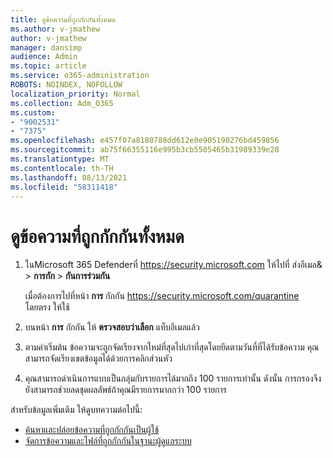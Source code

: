 ```yaml
---
title: ดูข้อความที่ถูกกักกันทั้งหมด
ms.author: v-jmathew
author: v-jmathew
manager: dansimp
audience: Admin
ms.topic: article
ms.service: o365-administration
ROBOTS: NOINDEX, NOFOLLOW
localization_priority: Normal
ms.collection: Adm_O365
ms.custom:
- "9002531"
- "7375"
ms.openlocfilehash: e457f07a8180788dd612e0e905190276bd459856
ms.sourcegitcommit: ab75f66355116e995b3cb5505465b31989339e28
ms.translationtype: MT
ms.contentlocale: th-TH
ms.lasthandoff: 08/13/2021
ms.locfileid: "58311418"
---
```

# <a name="view-all-quarantined-messages"></a>ดูข้อความที่ถูกกักกันทั้งหมด

1. ในMicrosoft 365 Defenderที่ <https://security.microsoft.com> ให้ไปที่ ส่งอีเมล& \> **การกัก** \> **กันการร่วมกัน**

   เมื่อต้องการไปที่หน้า **การ** กักกัน <https://security.microsoft.com/quarantine> โดยตรง ให้ใช้

2. บนหน้า **การ** กักกัน ให้ **ตรวจสอบว่าเลือก** แท็บอีเมลแล้ว
3. ตามค่าเริ่มต้น ข้อความจะถูกจัดเรียงจากใหม่ที่สุดไปเก่าที่สุดโดยยึดตามวันที่ที่ได้รับข้อความ คุณสามารถจัดเรียงเขตข้อมูลได้ด้วยการคลิกส่วนหัว
4. คุณสามารถดําเนินการแบบเป็นกลุ่มกับรายการได้มากถึง 100 รายการเท่านั้น ดังนั้น การกรองจึงยังสามารถช่วยลดชุดผลลัพธ์ถ้าคุณมีรายการมากกว่า 100 รายการ

สำหรับข้อมูลเพิ่มเติม ให้ดูบทความต่อไปนี้:

- [ค้นหาและปล่อยข้อความที่ถูกกักกันเป็นผู้ใช้](https://docs.microsoft.com/microsoft-365/security/office-365-security/find-and-release-quarantined-messages-as-a-user)
- [จัดการข้อความและไฟล์ที่ถูกกักกันในฐานะผู้ดูแลระบบ](https://docs.microsoft.com/microsoft-365/security/office-365-security/manage-quarantined-messages-and-files)
